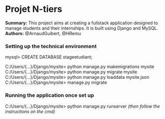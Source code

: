 # Projet N-tiers

__Summary:__ This project aims at creating a fullstack application designed to manage students and their internships. It is built using Django and MySQL.  
__Authors:__ @ArnaudGuibert, @HRemu


### Setting up the technical environment

mysql> CREATE DATABASE stageetudiant;

C:/Users/{...}/Django/mysite> python manage.py makemigrations mysite
C:/Users/{...}/Django/mysite> python manage.py migrate mysite
C:/Users/{...}/Django/mysite> python manage.py loaddata mysite.json
C:/Users/{...}/Django/mysite> manage.py migrate

### Running the application once set up

C:/Users/{...}/Django/mysite> python manage.py runserver _(then follow the instructions on the cmd)_



